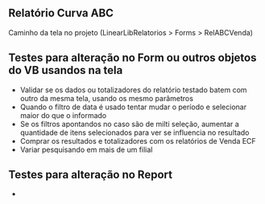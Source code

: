 ## Relatório Curva ABC

Caminho da tela no projeto (LinearLibRelatorios > Forms > RelABCVenda)
 ## Testes para alteração no Form ou outros objetos do VB usandos na tela
   - Validar se os dados ou totalizadores do relatório testado batem com outro da mesma tela, usando os mesmo parâmetros
   - Quando o filtro de data é usado tentar mudar o período e selecionar maior do que o informado
   - Se os filtros apontandos no caso são de milti seleção, aumentar a quantidade de itens selecionados para ver se influencia no resultado
   - Comprar os resultados e totalizadores com os relatórios de Venda ECF
   - Variar pesquisando em mais de um filial
 ## Testes para alteração no Report
   - 
